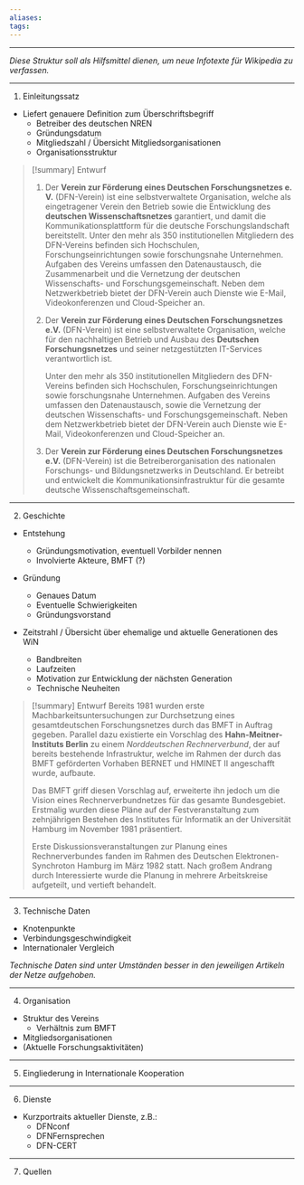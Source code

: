```yaml
---
aliases: 
tags:
---
```


***
*Diese Struktur soll als Hilfsmittel dienen, um neue Infotexte für Wikipedia zu verfassen.*
***

1. Einleitungssatz

- Liefert genauere Definition zum Überschriftsbegriff
  - Betreiber des deutschen NREN
  - Gründungsdatum
  - Mitgliedszahl / Übersicht Mitgliedsorganisationen
  - Organisationsstruktur

> [!summary] Entwurf 
> 1. Der **Verein zur Förderung eines Deutschen Forschungsnetzes e. V.** (DFN-Verein) ist eine selbstverwaltete Organisation, welche als eingetragener Verein den Betrieb sowie die Entwicklung des **deutschen Wissenschaftsnetzes** garantiert, und damit die Kommunikationsplattform für die deutsche Forschungslandschaft bereitstellt.
>    Unter den mehr als 350 institutionellen Mitgliedern des DFN-Vereins befinden sich Hochschulen, Forschungseinrichtungen sowie forschungsnahe Unternehmen.
>    Aufgaben des Vereins umfassen den Datenaustausch, die Zusammenarbeit und die Vernetzung der deutschen Wissenschafts- und Forschungsgemeinschaft. Neben dem Netzwerkbetrieb bietet der DFN-Verein auch Dienste wie E-Mail, Videokonferenzen und Cloud-Speicher an.
> 
> 2. Der **Verein zur Förderung eines Deutschen Forschungsnetzes e.V.** (DFN-Verein) ist eine selbstverwaltete Organisation, welche für den nachhaltigen Betrieb und Ausbau des **Deutschen Forschungsnetzes** und seiner netzgestützten IT-Services verantwortlich ist.
>    
>    Unter den mehr als 350 institutionellen Mitgliedern des DFN-Vereins befinden sich Hochschulen, Forschungseinrichtungen sowie forschungsnahe Unternehmen.
>    Aufgaben des Vereins umfassen den Datenaustausch, sowie die Vernetzung der deutschen Wissenschafts- und Forschungsgemeinschaft. Neben dem Netzwerkbetrieb bietet der DFN-Verein auch Dienste wie E-Mail, Videokonferenzen und Cloud-Speicher an.
> 
> 3. Der **Verein zur Förderung eines Deutschen Forschungsnetzes e.V.** (DFN-Verein) ist die Betreiberorganisation des nationalen Forschungs- und Bildungsnetzwerks in Deutschland. Er betreibt und entwickelt die Kommunikationsinfrastruktur für die gesamte deutsche Wissenschaftsgemeinschaft.

***

2. Geschichte

- Entstehung
  - Gründungsmotivation, eventuell Vorbilder nennen
  - Involvierte Akteure, BMFT (?)

- Gründung
  - Genaues Datum
  - Eventuelle Schwierigkeiten
  - Gründungsvorstand

- Zeitstrahl / Übersicht über ehemalige und aktuelle Generationen des WiN
  - Bandbreiten
  - Laufzeiten
  - Motivation zur Entwicklung der nächsten Generation
  - Technische Neuheiten

> [!summary] Entwurf 
> Bereits 1981 wurden erste Machbarkeitsuntersuchungen zur Durchsetzung eines gesamtdeutschen Forschungsnetzes durch das BMFT in Auftrag gegeben. Parallel dazu existierte ein Vorschlag des **Hahn-Meitner-Instituts Berlin** zu einem *Norddeutschen Rechnerverbund*, der auf bereits bestehende Infrastruktur, welche im Rahmen der durch das BMFT geförderten Vorhaben BERNET und HMINET II angeschafft wurde, aufbaute.
> 
> Das BMFT griff diesen Vorschlag auf, erweiterte ihn jedoch um die Vision eines Rechnerverbundnetzes für das gesamte Bundesgebiet. Erstmalig wurden diese Pläne auf der Festveranstaltung zum zehnjährigen Bestehen des Institutes für Informatik an der Universität Hamburg im November 1981 präsentiert.
> 
> Erste Diskussionsveranstaltungen zur Planung eines Rechnerverbundes fanden im Rahmen des Deutschen Elektronen-Synchroton Hamburg im März 1982 statt. Nach großem Andrang durch Interessierte wurde die Planung in mehrere Arbeitskreise aufgeteilt, und vertieft behandelt.

***

3. Technische Daten

- Knotenpunkte
- Verbindungsgeschwindigkeit
- Internationaler Vergleich

*Technische Daten sind unter Umständen besser in den jeweiligen Artikeln der Netze aufgehoben.*

***

4. Organisation

- Struktur des Vereins
  - Verhältnis zum BMFT
- Mitgliedsorganisationen
- (Aktuelle Forschungsaktivitäten)

***

5. Eingliederung in Internationale Kooperation

***

6. Dienste

- Kurzportraits aktueller Dienste, z.B.:
  - DFNconf
  - DFNFernsprechen
  - DFN-CERT

***

7. Quellen
